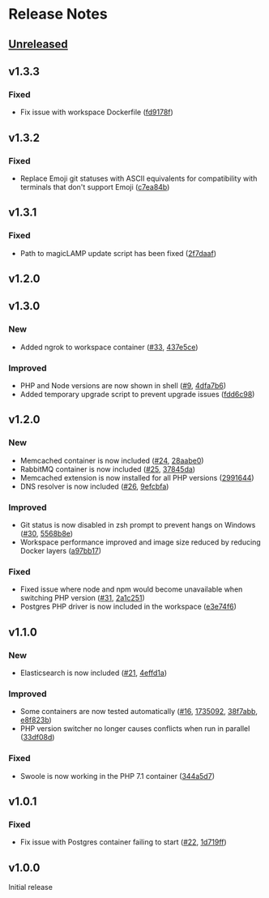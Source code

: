 # Release Notes

## [Unreleased](https://github.com/chrisnharvey/magicLAMP/compare/master...develop)

## v1.3.3

### Fixed

- Fix issue with workspace Dockerfile ([fd9178f](https://github.com/chrisnharvey/magicLAMP/commit/fd9178f562f67b45ced05a93b2ff9f8b8bdbf195))

## v1.3.2

### Fixed

- Replace Emoji git statuses with ASCII equivalents for compatibility with terminals that don't support Emoji ([c7ea84b](https://github.com/chrisnharvey/magicLAMP/commit/c7ea84be2785ca3821c36199381df325af99aea3))

## v1.3.1

### Fixed

- Path to magicLAMP update script has been fixed ([2f7daaf](https://github.com/chrisnharvey/magicLAMP/commit/2f7daaf6bfbd529e5830ec0603f24431e5b0d0a1))

## v1.2.0

## v1.3.0

### New

- Added ngrok to workspace container ([#33](https://github.com/chrisnharvey/magicLAMP/issues/33), [437e5ce](https://github.com/chrisnharvey/magicLAMP/commit/437e5cea445ecb0bf128f45cdf69ee92ba745ac3))

### Improved

- PHP and Node versions are now shown in shell ([#9](https://github.com/chrisnharvey/magicLAMP/issues/9), [4dfa7b6](https://github.com/chrisnharvey/magicLAMP/commit/4dfa7b6db036be15c25db70079ec76cb18bcfecf))
- Added temporary upgrade script to prevent upgrade issues ([fdd6c98](https://github.com/chrisnharvey/magicLAMP/commit/fdd6c987d353739a54d1852fecd25e28fdcb6d06))

## v1.2.0

### New

- Memcached container is now included ([#24](https://github.com/chrisnharvey/magicLAMP/issues/24), [28aabe0](https://github.com/chrisnharvey/magicLAMP/commit/28aabe0b2a7fd9464406e8101c0fa4a34b6cb45e))
- RabbitMQ container is now included ([#25](https://github.com/chrisnharvey/magicLAMP/issues/25), [37845da](https://github.com/chrisnharvey/magicLAMP/commit/37845da9ba4413a4d87ac8daff9569a9b0fb2f00))
- Memcached extension is now installed for all PHP versions ([2991644](https://github.com/chrisnharvey/magicLAMP/commit/2991644e17e94f4c72520ed918ae3b564ab7e64d))
- DNS resolver is now included ([#26](https://github.com/chrisnharvey/magicLAMP/issues/26), [9efcbfa](https://github.com/chrisnharvey/magicLAMP/commit/9efcbfa2ef24a83f8a3cfcedf105c91cbd546a63))

### Improved

- Git status is now disabled in zsh prompt to prevent hangs on Windows ([#30](https://github.com/chrisnharvey/magicLAMP/issues/30), [5568b8e](https://github.com/chrisnharvey/magicLAMP/commit/5568b8e2afc71d387629a7c5614319311c1b44d7))
- Workspace performance improved and image size reduced by reducing Docker layers ([a97bb17](https://github.com/chrisnharvey/magicLAMP/commit/a97bb17db2f62528966540aec8bf4a6c78f983bd))

### Fixed

- Fixed issue where node and npm would become unavailable when switching PHP version ([#31](https://github.com/chrisnharvey/magicLAMP/issues/31), [2a1c251](https://github.com/chrisnharvey/magicLAMP/commit/2a1c251b1c2ed7399dbabcc9c5071cef4fa1cd06))
- Postgres PHP driver is now included in the workspace ([e3e74f6](https://github.com/chrisnharvey/magicLAMP/commit/e3e74f61f618a0cb9ef1887772228c90d73692f9))

## v1.1.0

### New

- Elasticsearch is now included ([#21](https://github.com/chrisnharvey/magicLAMP/issues/21), [4effd1a](https://github.com/chrisnharvey/magicLAMP/commit/4effd1a97f6faac3b443642ab8f381812913b2b6))

### Improved

- Some containers are now tested automatically ([#16](https://github.com/chrisnharvey/magicLAMP/issues/16), [1735092](https://github.com/chrisnharvey/magicLAMP/commit/17350921bf9a7464c4b85f01d801d661952fbd05), [38f7abb](https://github.com/chrisnharvey/magicLAMP/commit/38f7abb3e40eec5432efb7f2f6201208943249ca), [e8f823b](https://github.com/chrisnharvey/magicLAMP/commit/e8f823b161e80334aac4c161010f6f6c9ef787c8))
- PHP version switcher no longer causes conflicts when run in parallel ([33df08d](https://github.com/chrisnharvey/magicLAMP/commit/33df08da4a57e1a94812aeac1173356f347fff42))

### Fixed

- Swoole is now working in the PHP 7.1 container ([344a5d7](https://github.com/chrisnharvey/magicLAMP/commit/344a5d7433e66f3c7ff94597f4f67fa8e9e37abc))

## v1.0.1

### Fixed

- Fix issue with Postgres container failing to start ([#22](https://github.com/chrisnharvey/magicLAMP/issues/22), [1d719ff](https://github.com/chrisnharvey/magicLAMP/commit/1d719ffb7e97489e273ddb893d6ee2944b1e9ffb))

## v1.0.0

Initial release
